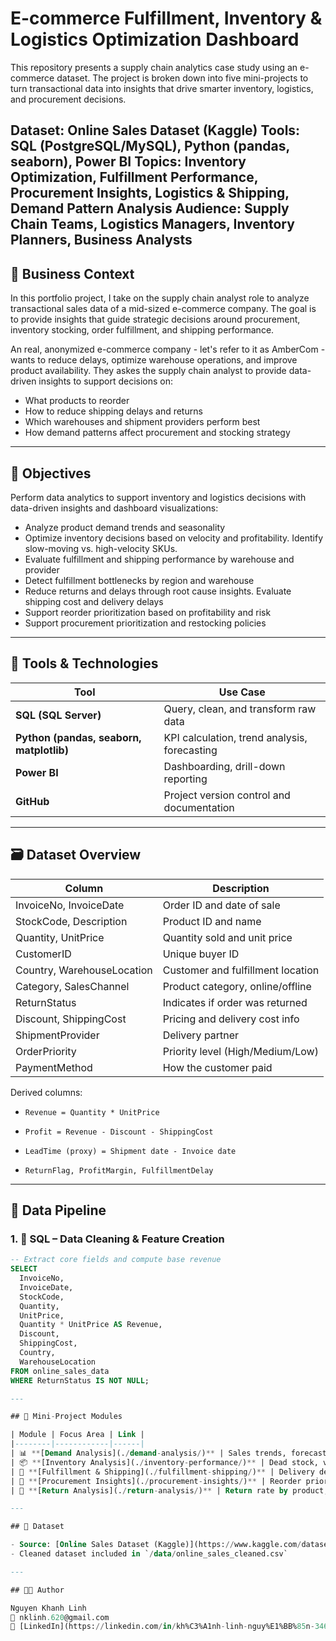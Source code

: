 # E-commerce Fulfillment, Inventory & Logistics Optimization Dashboard

This repository presents a supply chain analytics case study using an e-commerce dataset. The project is broken down into five mini-projects to turn transactional data into insights that drive smarter inventory, logistics, and procurement decisions.

**Dataset**: Online Sales Dataset (Kaggle)
**Tools**: SQL (PostgreSQL/MySQL), Python (pandas, seaborn), Power BI
**Topics**: Inventory Optimization, Fulfillment Performance, Procurement Insights, Logistics & Shipping, Demand Pattern Analysis
**Audience**: Supply Chain Teams, Logistics Managers, Inventory Planners, Business Analysts
---
## 📌 Business Context
In this portfolio project, I take on the supply chain analyst role to analyze transactional sales data of a mid-sized e-commerce company. The goal is to provide insights that guide strategic decisions around procurement, inventory stocking, order fulfillment, and shipping performance. 

An real, anonymized e-commerce company - let's refer to it as AmberCom - wants to reduce delays, optimize warehouse operations, and improve product availability. They askes the supply chain analyst to provide data-driven insights to support decisions on:
- What products to reorder
- How to reduce shipping delays and returns
- Which warehouses and shipment providers perform best
- How demand patterns affect procurement and stocking strategy

---

## 🎯 Objectives
Perform data analytics to support inventory and logistics decisions with data-driven insights and dashboard visualizations:

- Analyze product demand trends and seasonality
- Optimize inventory decisions based on velocity and profitability. Identify slow-moving vs. high-velocity SKUs.
- Evaluate fulfillment and shipping performance by warehouse and provider
- Detect fulfillment bottlenecks by region and warehouse
- Reduce returns and delays through root cause insights. Evaluate shipping cost and delivery delays
- Support reorder prioritization based on profitability and risk
- Support procurement prioritization and restocking policies

---
## 🧰 Tools & Technologies

| Tool      | Use Case                                      |
|-----------|-----------------------------------------------|
| **SQL (SQL Server)**   | Query, clean, and transform raw data          |
| **Python (pandas, seaborn, matplotlib)**| KPI calculation, trend analysis, forecasting  |
| **Power BI** | Dashboarding, drill-down reporting        |
| **GitHub**| Project version control and documentation     |

---

## 🗃️ Dataset Overview

| Column              | Description                            |
|---------------------|----------------------------------------|
| InvoiceNo, InvoiceDate | Order ID and date of sale           |
| StockCode, Description | Product ID and name                 |
| Quantity, UnitPrice     | Quantity sold and unit price       |
| CustomerID              | Unique buyer ID                    |
| Country, WarehouseLocation | Customer and fulfillment location |
| Category, SalesChannel  | Product category, online/offline    |
| ReturnStatus           | Indicates if order was returned     |
| Discount, ShippingCost | Pricing and delivery cost info      |
| ShipmentProvider       | Delivery partner                    |
| OrderPriority          | Priority level (High/Medium/Low)    |
| PaymentMethod          | How the customer paid               |

Derived columns:

- `Revenue = Quantity * UnitPrice`

- `Profit = Revenue - Discount - ShippingCost`

- `LeadTime (proxy) = Shipment date - Invoice date`

- `ReturnFlag, ProfitMargin, FulfillmentDelay`
---

## 🧱 Data Pipeline

### 1. 📜 SQL – Data Cleaning & Feature Creation

```sql
-- Extract core fields and compute base revenue
SELECT 
  InvoiceNo,
  InvoiceDate,
  StockCode,
  Quantity,
  UnitPrice,
  Quantity * UnitPrice AS Revenue,
  Discount,
  ShippingCost,
  Country,
  WarehouseLocation
FROM online_sales_data
WHERE ReturnStatus IS NOT NULL;

---

## 🧱 Mini-Project Modules

| Module | Focus Area | Link |
|--------|------------|------|
| 📊 **[Demand Analysis](./demand-analysis/)** | Sales trends, forecasting, seasonality |
| 📦 **[Inventory Analysis](./inventory-performance/)** | Dead stock, velocity, category contribution |
| 🚚 **[Fulfillment & Shipping](./fulfillment-shipping/)** | Delivery delays, shipping cost, providers |
| 🧾 **[Procurement Insights](./procurement-insights/)** | Reorder priority, profit vs return |
| 🔁 **[Return Analysis](./return-analysis/)** | Return rate by product, region, and discount |

---

## 📎 Dataset

- Source: [Online Sales Dataset (Kaggle)](https://www.kaggle.com/datasets/yusufdelikkaya/online-sales-dataset)
- Cleaned dataset included in `/data/online_sales_cleaned.csv`

---

## 🧑‍💻 Author

Nguyen Khanh Linh  
📧 nklinh.620@gmail.com  
🔗 [LinkedIn](https://linkedin.com/in/kh%C3%A1nh-linh-nguy%E1%BB%85n-346115176)
